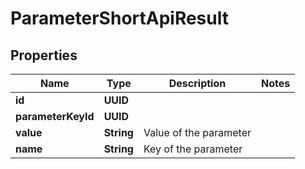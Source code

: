 

# ParameterShortApiResult


## Properties

| Name | Type | Description | Notes |
|------------ | ------------- | ------------- | -------------|
|**id** | **UUID** |  |  |
|**parameterKeyId** | **UUID** |  |  |
|**value** | **String** | Value of the parameter |  |
|**name** | **String** | Key of the parameter |  |



